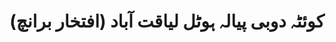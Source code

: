 ---
title: "(کوئٹہ دوبی پیالہ ہوٹل لیاقت آباد (افتخار برانچ"
url: /karachi/khwy-tth-dwby-pylh-hwttl-lyqt-abd-ftkhr-brnch/
shop: Tee
---